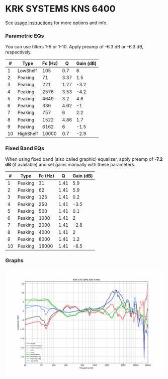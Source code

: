 # KRK SYSTEMS KNS 6400
See [usage instructions](https://github.com/jaakkopasanen/AutoEq#usage) for more options and info.

### Parametric EQs
You can use filters 1-5 or 1-10. Apply preamp of -6.3 dB or -6.3 dB, respectively.

|   # | Type      |   Fc (Hz) |    Q |   Gain (dB) |
|-----|-----------|-----------|------|-------------|
|   1 | LowShelf  |       105 | 0.7  |         6   |
|   2 | Peaking   |        71 | 3.37 |         1.5 |
|   3 | Peaking   |       221 | 1.27 |        -3.2 |
|   4 | Peaking   |      2576 | 3.53 |        -4.2 |
|   5 | Peaking   |      4649 | 3.2  |         4.6 |
|   6 | Peaking   |       336 | 4.62 |        -1   |
|   7 | Peaking   |       757 | 6    |         2.2 |
|   8 | Peaking   |      1522 | 4.86 |         1.7 |
|   9 | Peaking   |      6162 | 6    |        -1.5 |
|  10 | HighShelf |     10000 | 0.7  |        -2.9 |

### Fixed Band EQs
When using fixed band (also called graphic) equalizer, apply preamp of **-7.2 dB** (if available) and set gains manually with these parameters.

|   # | Type    |   Fc (Hz) |    Q |   Gain (dB) |
|-----|---------|-----------|------|-------------|
|   1 | Peaking |        31 | 1.41 |         5.9 |
|   2 | Peaking |        62 | 1.41 |         5.9 |
|   3 | Peaking |       125 | 1.41 |         0.2 |
|   4 | Peaking |       250 | 1.41 |        -3.5 |
|   5 | Peaking |       500 | 1.41 |         0.1 |
|   6 | Peaking |      1000 | 1.41 |         2   |
|   7 | Peaking |      2000 | 1.41 |        -2.8 |
|   8 | Peaking |      4000 | 1.41 |         2   |
|   9 | Peaking |      8000 | 1.41 |         1.2 |
|  10 | Peaking |     16000 | 1.41 |        -6.5 |

### Graphs
![](./KRK%20SYSTEMS%20KNS%206400.png)
